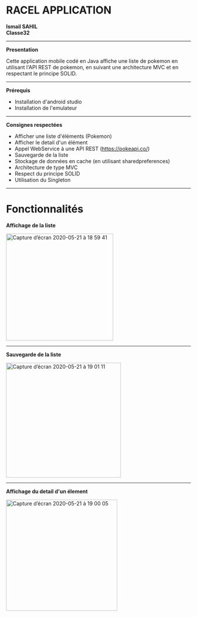 # RACEL APPLICATION 

**Ismail SAHIL**             
**Classe32**

---

**Presentation**

Cette application mobile codé en Java affiche une liste de pokemon en utilisant l'API REST de pokemon, en suivant une architecture MVC et en respectant le principe SOLID.

---

**Prérequis**

- Installation d'android studio
- Installation de l'emulateur

---

**Consignes respectées**

- Afficher une liste d'éléments (Pokemon)
- Afficher le detail d'un élément 
- Appel WebService à une API REST (https://pokeapi.co/)
- Sauvegarde de la liste
- Stockage de données en cache (en utilisant sharedpreferences)
- Architecture de type MVC
- Respect du principe SOLID
- Utilisation du Singleton 

---

# Fonctionnalités

**Affichage de la liste**

<img width="292" alt="Capture d’écran 2020-05-21 à 18 59 41" src="https://user-images.githubusercontent.com/65063078/82584963-8ca0c400-9b95-11ea-8d23-c0d335ec497b.png">

---

**Sauvegarde de la liste**

<img width="313" alt="Capture d’écran 2020-05-21 à 19 01 11" src="https://user-images.githubusercontent.com/65063078/82585326-1cdf0900-9b96-11ea-8f13-005802879e04.png">

---

**Affichage du detail d'un élement**

<img width="303" alt="Capture d’écran 2020-05-21 à 19 00 05" src="https://user-images.githubusercontent.com/65063078/82585472-53b51f00-9b96-11ea-8958-4b835b924488.png">














